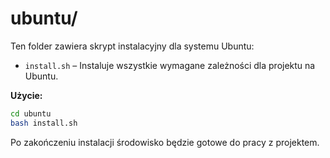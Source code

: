 # ubuntu/

Ten folder zawiera skrypt instalacyjny dla systemu Ubuntu:

- `install.sh` – Instaluje wszystkie wymagane zależności dla projektu na Ubuntu.

**Użycie:**
```bash
cd ubuntu
bash install.sh
```

Po zakończeniu instalacji środowisko będzie gotowe do pracy z projektem.
